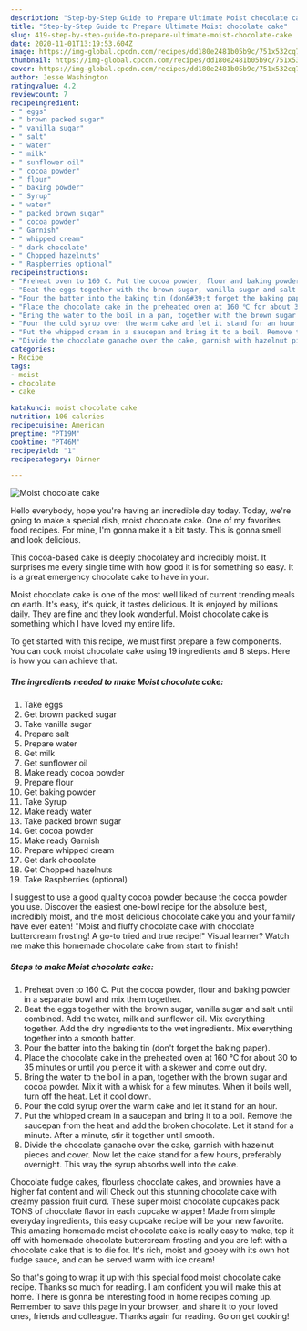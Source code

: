 ```yaml
---
description: "Step-by-Step Guide to Prepare Ultimate Moist chocolate cake"
title: "Step-by-Step Guide to Prepare Ultimate Moist chocolate cake"
slug: 419-step-by-step-guide-to-prepare-ultimate-moist-chocolate-cake
date: 2020-11-01T13:19:53.604Z
image: https://img-global.cpcdn.com/recipes/dd180e2481b05b9c/751x532cq70/moist-chocolate-cake-recipe-main-photo.jpg
thumbnail: https://img-global.cpcdn.com/recipes/dd180e2481b05b9c/751x532cq70/moist-chocolate-cake-recipe-main-photo.jpg
cover: https://img-global.cpcdn.com/recipes/dd180e2481b05b9c/751x532cq70/moist-chocolate-cake-recipe-main-photo.jpg
author: Jesse Washington
ratingvalue: 4.2
reviewcount: 7
recipeingredient:
- " eggs"
- " brown packed sugar"
- " vanilla sugar"
- " salt"
- " water"
- " milk"
- " sunflower oil"
- " cocoa powder"
- " flour"
- " baking powder"
- " Syrup"
- " water"
- " packed brown sugar"
- " cocoa powder"
- " Garnish"
- " whipped cream"
- " dark chocolate"
- " Chopped hazelnuts"
- " Raspberries optional"
recipeinstructions:
- "Preheat oven to 160 C. Put the cocoa powder, flour and baking powder in a separate bowl and mix them together."
- "Beat the eggs together with the brown sugar, vanilla sugar and salt until combined. Add the water, milk and sunflower oil. Mix everything together. Add the dry ingredients to the wet ingredients. Mix everything together into a smooth batter."
- "Pour the batter into the baking tin (don&#39;t forget the baking paper)."
- "Place the chocolate cake in the preheated oven at 160 ℃ for about 30 to 35 minutes or until you pierce it with a skewer and come out dry."
- "Bring the water to the boil in a pan, together with the brown sugar and cocoa powder. Mix it with a whisk for a few minutes. When it boils well, turn off the heat. Let it cool down."
- "Pour the cold syrup over the warm cake and let it stand for an hour."
- "Put the whipped cream in a saucepan and bring it to a boil. Remove the saucepan from the heat and add the broken chocolate. Let it stand for a minute. After a minute, stir it together until smooth."
- "Divide the chocolate ganache over the cake, garnish with hazelnut pieces and cover. Now let the cake stand for a few hours, preferably overnight. This way the syrup absorbs well into the cake."
categories:
- Recipe
tags:
- moist
- chocolate
- cake

katakunci: moist chocolate cake 
nutrition: 106 calories
recipecuisine: American
preptime: "PT19M"
cooktime: "PT46M"
recipeyield: "1"
recipecategory: Dinner

---
```



![Moist chocolate cake](https://img-global.cpcdn.com/recipes/dd180e2481b05b9c/751x532cq70/moist-chocolate-cake-recipe-main-photo.jpg)

Hello everybody, hope you're having an incredible day today. Today, we're going to make a special dish, moist chocolate cake. One of my favorites food recipes. For mine, I'm gonna make it a bit tasty. This is gonna smell and look delicious.

This cocoa-based cake is deeply chocolatey and incredibly moist. It surprises me every single time with how good it is for something so easy. It is a great emergency chocolate cake to have in your.

Moist chocolate cake is one of the most well liked of current trending meals on earth. It's easy, it's quick, it tastes delicious. It is enjoyed by millions daily. They are fine and they look wonderful. Moist chocolate cake is something which I have loved my entire life.


To get started with this recipe, we must first prepare a few components. You can cook moist chocolate cake using 19 ingredients and 8 steps. Here is how you can achieve that.

<!--inarticleads1-->

##### The ingredients needed to make Moist chocolate cake:

1. Take  eggs
1. Get  brown packed sugar
1. Take  vanilla sugar
1. Prepare  salt
1. Prepare  water
1. Get  milk
1. Get  sunflower oil
1. Make ready  cocoa powder
1. Prepare  flour
1. Get  baking powder
1. Take  Syrup
1. Make ready  water
1. Take  packed brown sugar
1. Get  cocoa powder
1. Make ready  Garnish
1. Prepare  whipped cream
1. Get  dark chocolate
1. Get  Chopped hazelnuts
1. Take  Raspberries (optional)


I suggest to use a good quality cocoa powder because the cocoa powder you use. Discover the easiest one-bowl recipe for the absolute best, incredibly moist, and the most delicious chocolate cake you and your family have ever eaten! &#34;Moist and fluffy chocolate cake with chocolate buttercream frosting! A go-to tried and true recipe!&#34; Visual learner? Watch me make this homemade chocolate cake from start to finish! 

<!--inarticleads2-->

##### Steps to make Moist chocolate cake:

1. Preheat oven to 160 C. Put the cocoa powder, flour and baking powder in a separate bowl and mix them together.
1. Beat the eggs together with the brown sugar, vanilla sugar and salt until combined. Add the water, milk and sunflower oil. Mix everything together. Add the dry ingredients to the wet ingredients. Mix everything together into a smooth batter.
1. Pour the batter into the baking tin (don&#39;t forget the baking paper).
1. Place the chocolate cake in the preheated oven at 160 ℃ for about 30 to 35 minutes or until you pierce it with a skewer and come out dry.
1. Bring the water to the boil in a pan, together with the brown sugar and cocoa powder. Mix it with a whisk for a few minutes. When it boils well, turn off the heat. Let it cool down.
1. Pour the cold syrup over the warm cake and let it stand for an hour.
1. Put the whipped cream in a saucepan and bring it to a boil. Remove the saucepan from the heat and add the broken chocolate. Let it stand for a minute. After a minute, stir it together until smooth.
1. Divide the chocolate ganache over the cake, garnish with hazelnut pieces and cover. Now let the cake stand for a few hours, preferably overnight. This way the syrup absorbs well into the cake.


Chocolate fudge cakes, flourless chocolate cakes, and brownies have a higher fat content and will Check out this stunning chocolate cake with creamy passion fruit curd. These super moist chocolate cupcakes pack TONS of chocolate flavor in each cupcake wrapper! Made from simple everyday ingredients, this easy cupcake recipe will be your new favorite. This amazing homemade moist chocolate cake is really easy to make, top it off with homemade chocolate buttercream frosting and you are left with a chocolate cake that is to die for. It&#39;s rich, moist and gooey with its own hot fudge sauce, and can be served warm with ice cream! 

So that's going to wrap it up with this special food moist chocolate cake recipe. Thanks so much for reading. I am confident you will make this at home. There is gonna be interesting food in home recipes coming up. Remember to save this page in your browser, and share it to your loved ones, friends and colleague. Thanks again for reading. Go on get cooking!
